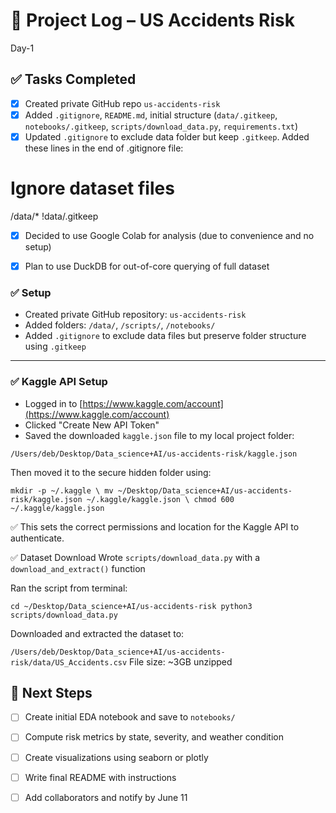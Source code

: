 # 🧾 Project Log – US Accidents Risk

Day-1

## ✅ Tasks Completed

- [x] Created private GitHub repo `us-accidents-risk`
- [x] Added `.gitignore`, `README.md`, initial structure (`data/.gitkeep`, `notebooks/.gitkeep`, `scripts/download_data.py`, `requirements.txt`)
- [x] Updated `.gitignore` to exclude data folder but keep `.gitkeep`.
      Added these lines in the end of .gitignore file:
# Ignore dataset files
/data/*
!data/.gitkeep
- [x] Decided to use Google Colab for analysis (due to convenience and no setup)
- [x] Plan to use DuckDB for out-of-core querying of full dataset


### ✅ Setup

- Created private GitHub repository: `us-accidents-risk`
- Added folders: `/data/`, `/scripts/`, `/notebooks/`
- Added `.gitignore` to exclude data files but preserve folder structure using `.gitkeep`

---

### ✅ Kaggle API Setup

- Logged in to [https://www.kaggle.com/account](https://www.kaggle.com/account)
- Clicked "Create New API Token"
- Saved the downloaded `kaggle.json` file to my local project folder:

`/Users/deb/Desktop/Data_science+AI/us-accidents-risk/kaggle.json`


Then moved it to the secure hidden folder using:

`mkdir -p ~/.kaggle \
mv ~/Desktop/Data_science+AI/us-accidents-risk/kaggle.json ~/.kaggle/kaggle.json \
chmod 600 ~/.kaggle/kaggle.json`

✅ This sets the correct permissions and location for the Kaggle API to authenticate.

✅ Dataset Download
Wrote `scripts/download_data.py` with a `download_and_extract()`  function

Ran the script from terminal:

`cd ~/Desktop/Data_science+AI/us-accidents-risk
python3 scripts/download_data.py`

Downloaded and extracted the dataset to:

`/Users/deb/Desktop/Data_science+AI/us-accidents-risk/data/US_Accidents.csv`
File size: ~3GB unzipped

## 🚧 Next Steps
- [ ] Create initial EDA notebook and save to `notebooks/`
- [ ] Compute risk metrics by state, severity, and weather condition
- [ ] Create visualizations using seaborn or plotly
- [ ] Write final README with instructions
- [ ] Add collaborators and notify by June 11

